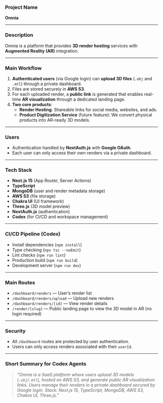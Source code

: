 ### Project Name
**Omnia**

---

### Description
Omnia is a platform that provides **3D render hosting** services with **Augmented Reality (AR)** integration.

---

### Main Workflow
1. **Authenticated users** (via Google login) can **upload 3D files** (`.obj` and `.mtl`) through a private dashboard.
2. Files are stored securely in **AWS S3**.
3. For each uploaded render, a **public link** is generated that enables real-time **AR visualization** through a dedicated landing page.
4. **Two core products**:
   - **Render Hosting**: Shareable links for social media, websites, and ads.
   - **Product Digitization Service** (future feature): We convert physical products into AR-ready 3D models.

---

### Users
- Authentication handled by **NextAuth.js** with **Google OAuth**.
- Each user can only access their own renders via a private dashboard.

---

### Tech Stack
- **Next.js 15** (App Router, Server Actions)
- **TypeScript**
- **MongoDB** (user and render metadata storage)
- **AWS S3** (file storage)
- **Chakra UI** (UI framework)
- **Three.js** (3D model preview)
- **NextAuth.js** (authentication)
- **Codex** (for CI/CD and workspace management)

---

### CI/CD Pipeline (Codex)
- Install dependencies (`npm install`)
- Type checking (`npx tsc --noEmit`)
- Lint checks (`npm run lint`)
- Production build (`npm run build`)
- Development server (`npm run dev`)

---

### Main Routes
- `/dashboard/renders` — User’s render list
- `/dashboard/renders/upload` — Upload new renders
- `/dashboard/renders/[id]` — View render details
- `/render/[slug]` — Public landing page to view the 3D model in AR (no login required)

---

### Security
- All `/dashboard` routes are protected by user authentication.
- Users can only access renders associated with their `userId`.

---

### Short Summary for Codex Agents
> *"Omnia is a SaaS platform where users upload 3D models (`.obj`/`.mtl`), hosted on AWS S3, and generate public AR visualization links. Users manage their renders in a private dashboard secured by Google login. Stack: Next.js 15, TypeScript, MongoDB, AWS S3, Chakra UI, Three.js."*

